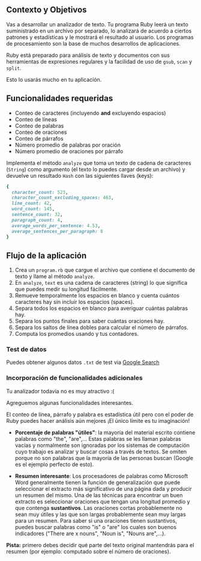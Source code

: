 ## Contexto y Objetivos

Vas a desarrollar un analizador de texto. Tu programa Ruby leerá un texto suministrado en un archivo por separado, lo analizará de acuerdo a ciertos patrones y estadísticas y le mostrará el resultado al usuario. Los programas de procesamiento son la base de muchos desarrollos de aplicaciones.

Ruby está preparado para análisis de texto y documentos con sus herramientas de expresiones regulares y la facilidad de uso de `gsub`, `scan` y `split`.

Esto lo usarás mucho en tu aplicación.

## Funcionalidades requeridas

* Conteo de caracteres (incluyendo **and** excluyendo espacios)
* Conteo de líneas
* Conteo de palabras
* Conteo de oraciones
* Conteo de párrafos
* Número promedio de palabras por oración
* Número promedio de oraciones por párrafo

Implementa el método `analyze` que toma un texto de cadena de caracteres (`String`) como argumento (el texto lo puedes cargar desde un archivo) y devuelve un resultado `Hash` con las siguientes llaves (keys):

```ruby
{
  character_count: 523,
  character_count_excluding_spaces: 463,
  line_count: 42,
  word_count: 145,
  sentence_count: 32,
  paragraph_count: 4,
  average_words_per_sentence: 4.53,
  average_sentences_per_paragraph: 8
}
```

## Flujo de la aplicación

1. Crea un `program.rb` que cargue el archivo que contiene el documento de texto y llame al método  `analyze`.
1. En `analyze`, `text` es una cadena de caracteres (string) lo que significa que puedes medir su longitud fácilmente.
1. Remueve temporalmente los espacios en blanco y cuenta cuántos caracteres hay sin incluir los espacios (spaces).
1. Separa todos los espacios en blanco para averiguar cuántas palabras hay.
1. Separa los puntos finales para saber cuántas oraciones hay.
1. Separa los saltos de línea dobles para calcular el número de párrafos.
1. Computa los promedios usando y tus contadores.

### Test de datos

Puedes obtener algunos datos `.txt` de test via [Google Search](https://www.google.com/search?q=The+Philosopher's+Stone.txt)

### Incorporación de funcionalidades adicionales

Tu analizador todavía no es muy atractivo :(

Agreguemos algunas funcionalidades interesantes.

El conteo de línea, párrafo y palabra es estadística útil pero con el poder de Ruby puedes hacer análisis aún mejores ¡El único límite es tu imaginación!

* **Porcentaje de palabras "útiles"**: la mayoría del material escrito contiene palabras como "the", "are",... Estas palabras se les llaman palabras vacías y normalmente son ignoradas por los sistemas de computación cuyo trabajo es analizar y buscar cosas a través de textos. Se omiten porque no son palabras que la mayoría de las personas buscan (Google es el ejemplo perfecto de esto).

* **Resumen interesante**: Los procesadores de palabras como Microsoft Word generalmente tienen la función de generalización que puede seleccionar el extracto más significativo de una página dada y producir un resumen del mismo. Una de las técnicas para encontrar un buen extracto es seleccionar oraciones que tengan una longitud promedio y que contenga **sustantivos**. Las oraciones cortas probablemente no sean muy útiles y las que son  largas probablemente sean muy largas para un resumen. Para saber si una oraciones tienen sustantivos, puedes buscar palabras como "is" o "are" los cuales son buenos indicadores ("There are x nouns", "Noun is", "Nouns are",...).

**Pista:** primero debes decidir qué parte del texto original mantendrás para el resumen (por ejemplo: computado sobre el número de oraciones).
